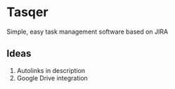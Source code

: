 # Tasqer

Simple, easy task management software based on JIRA

## Ideas

1. Autolinks in description
2. Google Drive integration
